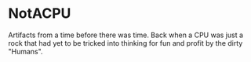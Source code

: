 # NotACPU
Artifacts from a time before there was time. Back when a CPU was just a rock that had yet to be tricked into thinking for fun and profit by the dirty "Humans".
